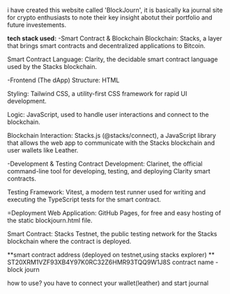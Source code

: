 i have created this website called 'BlockJourn', it is basically ka journal site for crypto enthusiasts to note their key insight abotut their portfolio and future investements.


**tech stack used:**
-Smart Contract & Blockchain
Blockchain: Stacks, a layer that brings smart contracts and decentralized applications to Bitcoin.

Smart Contract Language: Clarity, the decidable smart contract language used by the Stacks blockchain.

-Frontend (The dApp)
 Structure: HTML

Styling: Tailwind CSS, a utility-first CSS framework for rapid UI development.

Logic: JavaScript, used to handle user interactions and connect to the blockchain.

Blockchain Interaction: Stacks.js (@stacks/connect), a JavaScript library that allows the web app to communicate with the Stacks blockchain and user wallets like Leather.

-Development & Testing
Contract Development: Clarinet, the official command-line tool for developing, testing, and deploying Clarity smart contracts.

Testing Framework: Vitest, a modern test runner used for writing and executing the TypeScript tests for the smart contract.

=Deployment
Web Application: GitHub Pages, for free and easy hosting of the static blockjourn.html file.

Smart Contract: Stacks Testnet, the public testing network for the Stacks blockchain where the contract is deployed.




**smart contract address (deployed on testnet,using stacks explorer) **
    ST20XRM1VZF93XB4Y97K0RC32Z6HMR93TQQ9W1J8S
    contract name - block journ


how to use? you have to connect your wallet(leather) and start journal
